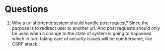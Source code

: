 # Questions
1. Why a url shortener system should handle post request? Since the purpose is to redirect user to another url. 
And post requests should only be used when a change to the state of system is going to happened which in turn 
taking care of security issues will be cumbersome, like CSRF attack.